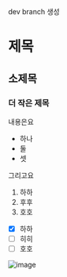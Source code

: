 dev branch 생성
# 제목
## 소제목
### 더 작은 제목

내용은요
 - 하나
 - 둘
 - 셋

그리고요
1. 하하
2. 후후
3. 호호

- [x] 하하
- [ ] 히히
- [ ] 호호

![image](https://github.com/user-attachments/assets/e246b50d-77df-4169-a2db-84a646179868)
